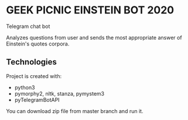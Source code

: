 # GEEK PICNIC EINSTEIN BOT 2020

Telegram chat bot

Analyzes questions from user and sends the most appropriate answer of Einstein's quotes corpora.

## Technologies
Project is created with:
* python3
* pymorphy2, nltk, stanza, pymystem3
* pyTelegramBotAPI

You can download zip file from master branch and run it.
